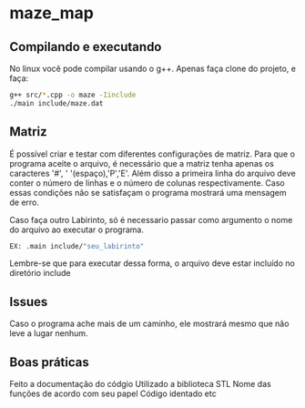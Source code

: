 # maze_map

## Compilando e executando

No linux você pode compilar usando o g++. Apenas faça clone do projeto, e faça:

```bash
g++ src/*.cpp -o maze -Iinclude
./main include/maze.dat
```
## Matriz

É possível criar e testar com diferentes configurações de matriz. Para que o programa aceite o arquivo, é necessário que a matriz tenha apenas os caracteres '#',
' '(espaço),'P','E'. Além disso a primeira linha do arquivo deve conter o número de linhas e o número de colunas respectivamente. Caso essas condições não se satisfaçam o programa mostrará uma mensagem de erro.

Caso faça outro Labirinto, só é necessario passar como argumento o nome do arquivo ao executar o programa.

```bash
EX: .main include/"seu_labirinto"
```
Lembre-se que para executar dessa forma, o arquivo deve estar incluído no diretório include

## Issues
  Caso o programa ache mais de um caminho, ele mostrará mesmo que não leve a lugar nenhum.
  
## Boas práticas

Feito a documentação do códgio
Utilizado a biblioteca STL
Nome das funções de acordo com seu papel
Código identado
etc

